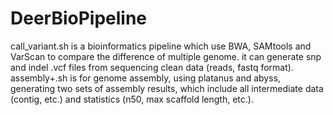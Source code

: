 # DeerBioPipeline
call_variant.sh is a bioinformatics pipeline which use BWA, SAMtools and VarScan to compare the difference of multiple genome. it can generate snp and indel .vcf files from sequencing clean data (reads, fastq format).\
assembly+.sh is for genome assembly, using platanus and abyss, generating two sets of assembly results, which include all intermediate data (contig, etc.) and statistics (n50, max scaffold length, etc.).